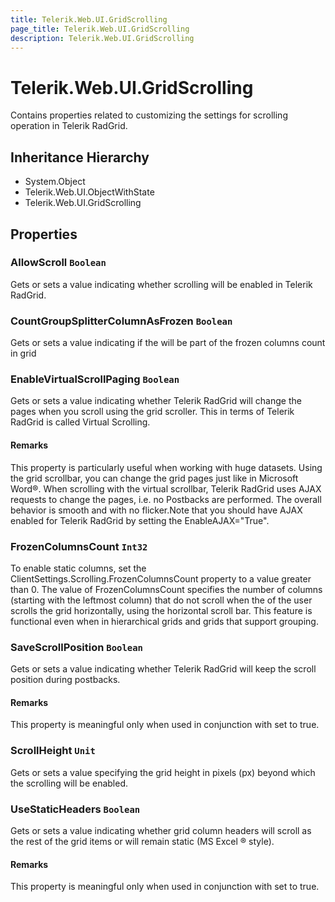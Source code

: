 ```yaml
---
title: Telerik.Web.UI.GridScrolling
page_title: Telerik.Web.UI.GridScrolling
description: Telerik.Web.UI.GridScrolling
---
```


# Telerik.Web.UI.GridScrolling

Contains properties related to customizing the settings for scrolling operation
            in Telerik RadGrid.

## Inheritance Hierarchy

* System.Object
* Telerik.Web.UI.ObjectWithState
* Telerik.Web.UI.GridScrolling

## Properties

###  AllowScroll `Boolean`

Gets or sets a value indicating whether scrolling will be enabled in
            Telerik RadGrid.

###  CountGroupSplitterColumnAsFrozen `Boolean`

Gets or sets a value indicating if the  will be part of the frozen columns count in grid

###  EnableVirtualScrollPaging `Boolean`

Gets or sets a value indicating whether Telerik RadGrid will change
            the pages when you scroll using the grid scroller. This in terms of
            Telerik RadGrid is called Virtual Scrolling.

#### Remarks
This property is particularly useful when working with huge datasets. Using
                the grid scrollbar, you can change the grid pages just like in Microsoft
                Word®. When scrolling with the virtual scrollbar,
                Telerik RadGrid uses AJAX requests to change the pages, i.e. no
                Postbacks are performed. The overall behavior is smooth and with no flicker.Note that you should have AJAX enabled for Telerik RadGrid by
                setting the EnableAJAX="True".

###  FrozenColumnsCount `Int32`

To enable static columns, set the ClientSettings.Scrolling.FrozenColumnsCount property to a value greater than 0. 
            The value of FrozenColumnsCount specifies the number of columns (starting with the leftmost column) that do not
            scroll when the of the user scrolls the grid horizontally, using the horizontal scroll bar. This feature is 
            functional even when in hierarchical grids and grids that support grouping.

###  SaveScrollPosition `Boolean`

Gets or sets a value indicating whether Telerik RadGrid will keep the
            scroll position during postbacks.

#### Remarks
This property is meaningful only when used in conjunction with
                 set to true.

###  ScrollHeight `Unit`

Gets or sets a value specifying the grid height in pixels (px) beyond which the
            scrolling will be enabled.

###  UseStaticHeaders `Boolean`

Gets or sets a value indicating whether grid column headers will scroll as the
            rest of the grid items or will remain static (MS Excel ® style).

#### Remarks
This property is meaningful only when used in conjunction with
                 set to true.

